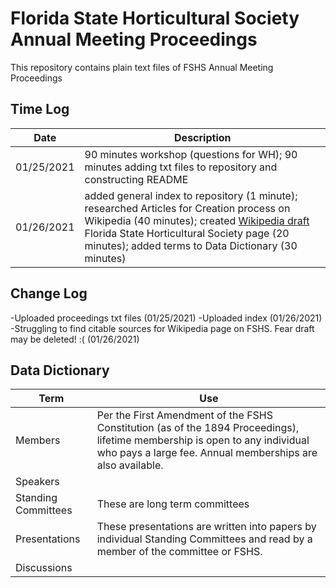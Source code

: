 # Florida State Horticultural Society Annual Meeting Proceedings
 This repository contains plain text files of FSHS Annual Meeting Proceedings

## Time Log
| Date | Description |
| ------- | --------- |
| 01/25/2021 | 90 minutes workshop (questions for WH); 90 minutes adding txt files to repository and constructing README
| 01/26/2021 | added general index to repository (1 minute); researched Articles for Creation process on Wikipedia (40 minutes); created [Wikipedia draft](https://en.wikipedia.org/wiki/Draft:Florida_State_Horticultural_Society) Florida State Horticultural Society page (20 minutes); added terms to Data Dictionary (30 minutes)

## Change Log
-Uploaded proceedings txt files (01/25/2021)
-Uploaded index (01/26/2021)
-Struggling to find citable sources for Wikipedia page on FSHS. Fear draft may be deleted! :( (01/26/2021)

## Data Dictionary
| Term | Use    |
| --------- | -------- |
| Members | Per the First Amendment of the FSHS Constitution (as of the 1894 Proceedings), lifetime membership is open to any individual who pays a large fee. Annual memberships are also available. |
| Speakers |  |
| Standing Committees | These are long term committees |
| Presentations | These presentations are written into papers by individual Standing Committees and read by a member of the committee or FSHS. |
| Discussions | |
